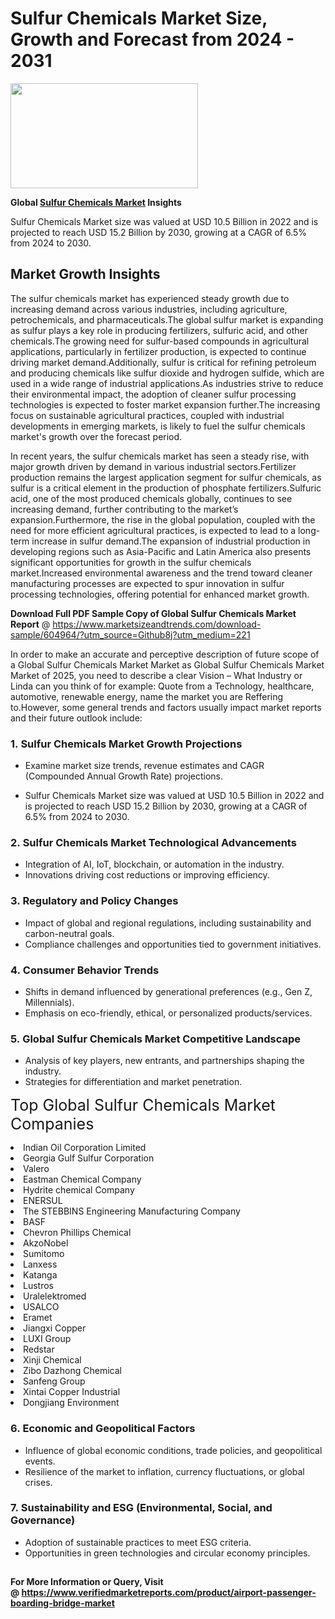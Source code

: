 <H1>Sulfur Chemicals Market Size, Growth and Forecast from 2024 - 2031</H1><img class="aligncenter size-medium wp-image-584254" src="https://thirdeyenews.in/wp-content/uploads/2024/09/Global-Market-Research-300x168.jpeg" alt="" width="300" height="168" /><p><strong>Global&nbsp;<a href="https://www.marketsizeandtrends.com/download-sample/604964/?utm_source=Github8j?utm_medium=221">Sulfur Chemicals Market</a> Insights</strong></p><p>Sulfur Chemicals Market size was valued at USD 10.5 Billion in 2022 and is projected to reach USD 15.2 Billion by 2030, growing at a CAGR of 6.5% from 2024 to 2030.</p><p><h2>Market Growth Insights</h2> <p>The sulfur chemicals market has experienced steady growth due to increasing demand across various industries, including agriculture, petrochemicals, and pharmaceuticals.The global sulfur market is expanding as sulfur plays a key role in producing fertilizers, sulfuric acid, and other chemicals.The growing need for sulfur-based compounds in agricultural applications, particularly in fertilizer production, is expected to continue driving market demand.Additionally, sulfur is critical for refining petroleum and producing chemicals like sulfur dioxide and hydrogen sulfide, which are used in a wide range of industrial applications.As industries strive to reduce their environmental impact, the adoption of cleaner sulfur processing technologies is expected to foster market expansion further.The increasing focus on sustainable agricultural practices, coupled with industrial developments in emerging markets, is likely to fuel the sulfur chemicals market's growth over the forecast period.</p> <p>In recent years, the sulfur chemicals market has seen a steady rise, with major growth driven by demand in various industrial sectors.Fertilizer production remains the largest application segment for sulfur chemicals, as sulfur is a critical element in the production of phosphate fertilizers.Sulfuric acid, one of the most produced chemicals globally, continues to see increasing demand, further contributing to the market’s expansion.Furthermore, the rise in the global population, coupled with the need for more efficient agricultural practices, is expected to lead to a long-term increase in sulfur demand.The expansion of industrial production in developing regions such as Asia-Pacific and Latin America also presents significant opportunities for growth in the sulfur chemicals market.Increased environmental awareness and the trend toward cleaner manufacturing processes are expected to spur innovation in sulfur processing technologies, offering potential for enhanced market growth.</p> <p><span class=""><strong>Download Full PDF Sample Copy of Global Sulfur Chemicals Market Report</strong> @ <a href="https://www.marketsizeandtrends.com/download-sample/604964/?utm_source=Github8j?utm_medium=221" target="_blank">https://www.marketsizeandtrends.com/download-sample/604964/?utm_source=Github8j?utm_medium=221</a></span></p><p>In order to make an accurate and perceptive description of future scope of a Global&nbsp;Sulfur Chemicals Market Market as Global&nbsp;Sulfur Chemicals Market Market of 2025, you need to describe a clear Vision &ndash; What Industry or Linda can you think of for example: Quote from a Technology, healthcare, automotive, renewable energy, name the market you are Reffering to.However, some general trends and factors usually impact market reports and their future outlook include:</p><h3>1.&nbsp;<strong>Sulfur Chemicals Market Growth Projections</strong></h3><ul><li>Examine market size trends, revenue estimates and CAGR (Compounded Annual Growth Rate) projections.</li><li><p>Sulfur Chemicals Market size was valued at USD 10.5 Billion in 2022 and is projected to reach USD 15.2 Billion by 2030, growing at a CAGR of 6.5% from 2024 to 2030.</p></li></ul><h3>2.&nbsp;<strong>Sulfur Chemicals Market Technological Advancements</strong></h3><ul><li>Integration of AI, IoT, blockchain, or automation in the industry.</li><li>Innovations driving cost reductions or improving efficiency.</li></ul><h3>3.&nbsp;<strong>Regulatory and Policy Changes</strong></h3><ul><li>Impact of global and regional regulations, including sustainability and carbon-neutral goals.</li><li>Compliance challenges and opportunities tied to government initiatives.</li></ul><h3>4.&nbsp;<strong>Consumer Behavior Trends</strong></h3><ul><li>Shifts in demand influenced by generational preferences (e.g., Gen Z, Millennials).</li><li>Emphasis on eco-friendly, ethical, or personalized products/services.</li></ul><h3>5.&nbsp;<strong>Global Sulfur Chemicals Market Competitive Landscape</strong></h3><ul><li>Analysis of key players, new entrants, and partnerships shaping the industry.</li><li>Strategies for differentiation and market penetration.</li></ul><p data-pm-slice="1 1 []"><span style="color: inherit; font-family: inherit; font-size: 25px;">Top Global Sulfur Chemicals Market Companies</span></p><div class="" data-test-id=""><p><li>Indian Oil Corporation Limited</li><li> Georgia Gulf Sulfur Corporation</li><li> Valero</li><li> Eastman Chemical Company</li><li> Hydrite chemical Company</li><li> ENERSUL</li><li> The STEBBINS Engineering Manufacturing Company</li><li> BASF</li><li> Chevron Phillips Chemical</li><li> AkzoNobel</li><li> Sumitomo</li><li> Lanxess</li><li> Katanga</li><li> Lustros</li><li> Uralelektromed</li><li> USALCO</li><li> Eramet</li><li> Jiangxi Copper</li><li> LUXI Group</li><li> Redstar</li><li> Xinji Chemical</li><li> Zibo Dazhong Chemical</li><li> Sanfeng Group</li><li> Xintai Copper Industrial</li><li> Dongjiang Environment</li></p></div><h3>6.&nbsp;<strong>Economic and Geopolitical Factors</strong></h3><ul><li>Influence of global economic conditions, trade policies, and geopolitical events.</li><li>Resilience of the market to inflation, currency fluctuations, or global crises.</li></ul><h3>7.&nbsp;<strong>Sustainability and ESG (Environmental, Social, and Governance)</strong></h3><ul><li>Adoption of sustainable practices to meet ESG criteria.</li><li>Opportunities in green technologies and circular economy principles.</li></ul><h2><strong style="font-size: 14px;">For More Information or Query, Visit @&nbsp;</strong><a style="background-color: #ffffff; font-size: 14px;" href="https://www.marketsizeandtrends.com/report/sulfur-chemicals-market/" target="_blank">https://www.verifiedmarketreports.com/product/airport-passenger-boarding-bridge-market</a></h2>